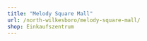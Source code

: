 ```yaml
---
title: "Melody Square Mall"
url: /north-wilkesboro/melody-square-mall/
shop: Einkaufszentrum
---
```

